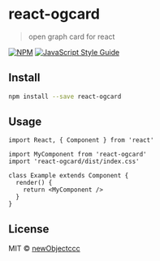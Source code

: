 # react-ogcard

> open graph card for react

[![NPM](https://img.shields.io/npm/v/react-ogcard.svg)](https://www.npmjs.com/package/react-ogcard) [![JavaScript Style Guide](https://img.shields.io/badge/code_style-standard-brightgreen.svg)](https://standardjs.com)

## Install

```bash
npm install --save react-ogcard
```

## Usage

```tsx
import React, { Component } from 'react'

import MyComponent from 'react-ogcard'
import 'react-ogcard/dist/index.css'

class Example extends Component {
  render() {
    return <MyComponent />
  }
}
```

## License

MIT © [newObjectccc](https://github.com/newObjectccc)
